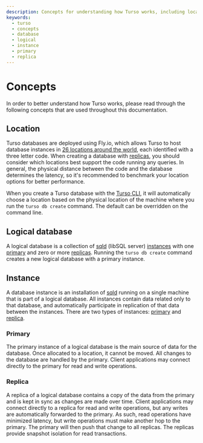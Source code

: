```yaml
---
description: Concepts for understanding how Turso works, including location, logical database, primary, and replica instances.
keywords:
  - turso
  - concepts
  - database
  - logical
  - instance
  - primary
  - replica
---
```


# Concepts

In order to better understand how Turso works, please read through the following
concepts that are used throughout this documentation.

## Location

Turso databases are deployed using Fly.io, which allows Turso to host database
instances in [26 locations around the world], each identified with a three
letter code. When creating a database with [replicas](#replica), you should
consider which locations best support the code running any queries. In general,
the physical distance between the code and the database determines the latency,
so it's recommended to benchmark your location options for better performance.

When you create a Turso database with the [Turso CLI], it will automatically
choose a location based on the physical location of the machine where you run
the `turso db create` command. The default can be overridden on the command
line.

## Logical database

A logical database is a collection of [sqld] (libSQL server)
[instances](#instance) with one [primary](#primary) and zero or more
[replicas](#replica). Running the `turso db create` command creates a new
logical database with a primary instance.

<!-- TODO: diagram of a logical database with a primary and replicas -->

## Instance

A database instance is an installation of [sqld] running on a single machine
that is part of a logical database. All instances contain data related only to
that database, and automatically participate in replication of that data between
the instances. There are two types of instances: [primary](#primary) and
[replica](#replica).

### Primary

The primary instance of a logical database is the main source of data for the
database. Once allocated to a location, it cannot be moved. All changes to the
database are handled by the primary. Client applications may connect directly to
the primary for read and write operations.

### Replica

A replica of a logical database contains a copy of the data from the primary and
is kept in sync as changes are made over time. Client applications may connect
directly to a replica for read and write operations, but any writes are
automatically forwarded to the primary. As such, read operations have minimized
latency, but write operations must make another hop to the primary. The primary
will then push that change to all replicas. The replicas provide snapshot
isolation for read transactions.


[26 locations around the world]: https://fly.io/docs/reference/regions/
[Turso CLI]: /reference/turso-cli
[sqld]: https://github.com/libsql/sqld
